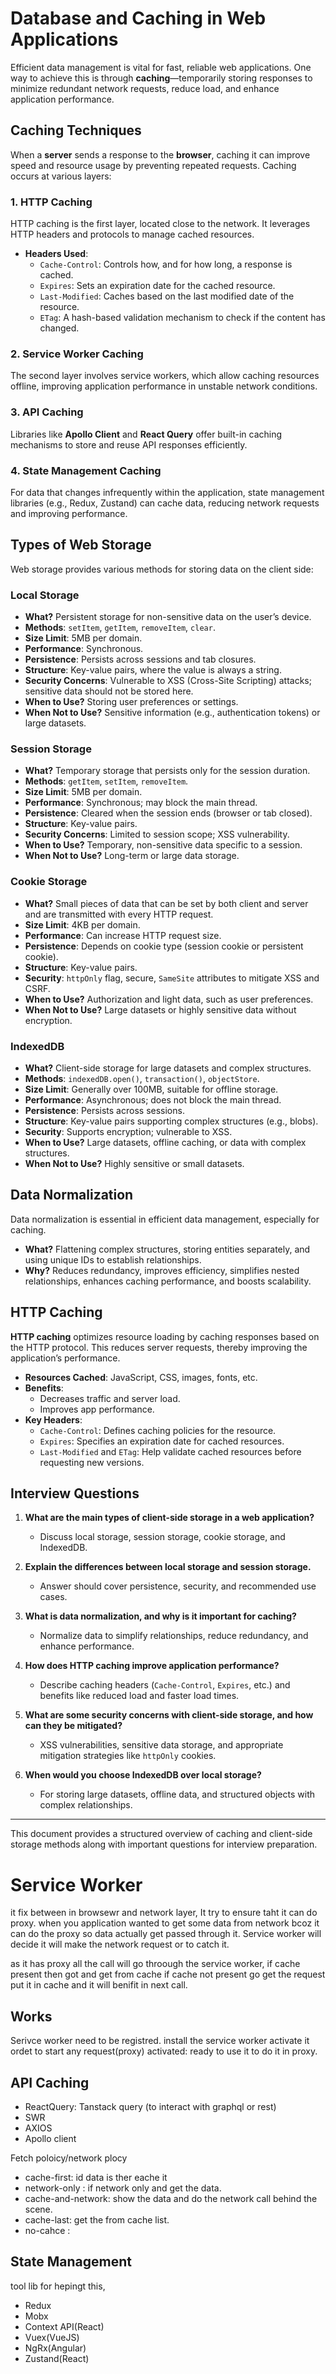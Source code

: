# Database and Caching in Web Applications

Efficient data management is vital for fast, reliable web applications. One way to achieve this is through **caching**—temporarily storing responses to minimize redundant network requests, reduce load, and enhance application performance.

## Caching Techniques

When a **server** sends a response to the **browser**, caching it can improve speed and resource usage by preventing repeated requests. Caching occurs at various layers:

### 1. HTTP Caching
HTTP caching is the first layer, located close to the network. It leverages HTTP headers and protocols to manage cached resources.
   - **Headers Used**:
     - `Cache-Control`: Controls how, and for how long, a response is cached.
     - `Expires`: Sets an expiration date for the cached resource.
     - `Last-Modified`: Caches based on the last modified date of the resource.
     - `ETag`: A hash-based validation mechanism to check if the content has changed.

### 2. Service Worker Caching
The second layer involves service workers, which allow caching resources offline, improving application performance in unstable network conditions.

### 3. API Caching
Libraries like **Apollo Client** and **React Query** offer built-in caching mechanisms to store and reuse API responses efficiently.

### 4. State Management Caching
For data that changes infrequently within the application, state management libraries (e.g., Redux, Zustand) can cache data, reducing network requests and improving performance.

## Types of Web Storage

Web storage provides various methods for storing data on the client side:

### Local Storage
   - **What?** Persistent storage for non-sensitive data on the user’s device.
   - **Methods**: `setItem`, `getItem`, `removeItem`, `clear`.
   - **Size Limit**: 5MB per domain.
   - **Performance**: Synchronous.
   - **Persistence**: Persists across sessions and tab closures.
   - **Structure**: Key-value pairs, where the value is always a string.
   - **Security Concerns**: Vulnerable to XSS (Cross-Site Scripting) attacks; sensitive data should not be stored here.
   - **When to Use?** Storing user preferences or settings.
   - **When Not to Use?** Sensitive information (e.g., authentication tokens) or large datasets.

### Session Storage
   - **What?** Temporary storage that persists only for the session duration.
   - **Methods**: `getItem`, `setItem`, `removeItem`.
   - **Size Limit**: 5MB per domain.
   - **Performance**: Synchronous; may block the main thread.
   - **Persistence**: Cleared when the session ends (browser or tab closed).
   - **Structure**: Key-value pairs.
   - **Security Concerns**: Limited to session scope; XSS vulnerability.
   - **When to Use?** Temporary, non-sensitive data specific to a session.
   - **When Not to Use?** Long-term or large data storage.

### Cookie Storage
   - **What?** Small pieces of data that can be set by both client and server and are transmitted with every HTTP request.
   - **Size Limit**: 4KB per domain.
   - **Performance**: Can increase HTTP request size.
   - **Persistence**: Depends on cookie type (session cookie or persistent cookie).
   - **Structure**: Key-value pairs.
   - **Security**: `httpOnly` flag, secure, `SameSite` attributes to mitigate XSS and CSRF.
   - **When to Use?** Authorization and light data, such as user preferences.
   - **When Not to Use?** Large datasets or highly sensitive data without encryption.

### IndexedDB
   - **What?** Client-side storage for large datasets and complex structures.
   - **Methods**: `indexedDB.open()`, `transaction()`, `objectStore`.
   - **Size Limit**: Generally over 100MB, suitable for offline storage.
   - **Performance**: Asynchronous; does not block the main thread.
   - **Persistence**: Persists across sessions.
   - **Structure**: Key-value pairs supporting complex structures (e.g., blobs).
   - **Security**: Supports encryption; vulnerable to XSS.
   - **When to Use?** Large datasets, offline caching, or data with complex structures.
   - **When Not to Use?** Highly sensitive or small datasets.

## Data Normalization

Data normalization is essential in efficient data management, especially for caching.

   - **What?** Flattening complex structures, storing entities separately, and using unique IDs to establish relationships.
   - **Why?** Reduces redundancy, improves efficiency, simplifies nested relationships, enhances caching performance, and boosts scalability.

## HTTP Caching

**HTTP caching** optimizes resource loading by caching responses based on the HTTP protocol. This reduces server requests, thereby improving the application’s performance.

   - **Resources Cached**: JavaScript, CSS, images, fonts, etc.
   - **Benefits**:
     - Decreases traffic and server load.
     - Improves app performance.
   - **Key Headers**:
     - `Cache-Control`: Defines caching policies for the resource.
     - `Expires`: Specifies an expiration date for cached resources.
     - `Last-Modified` and `ETag`: Help validate cached resources before requesting new versions.

## Interview Questions

1. **What are the main types of client-side storage in a web application?**
   - Discuss local storage, session storage, cookie storage, and IndexedDB.

2. **Explain the differences between local storage and session storage.**
   - Answer should cover persistence, security, and recommended use cases.

3. **What is data normalization, and why is it important for caching?**
   - Normalize data to simplify relationships, reduce redundancy, and enhance performance.

4. **How does HTTP caching improve application performance?**
   - Describe caching headers (`Cache-Control`, `Expires`, etc.) and benefits like reduced load and faster load times.

5. **What are some security concerns with client-side storage, and how can they be mitigated?**
   - XSS vulnerabilities, sensitive data storage, and appropriate mitigation strategies like `httpOnly` cookies.

6. **When would you choose IndexedDB over local storage?**
   - For storing large datasets, offline data, and structured objects with complex relationships.

---

This document provides a structured overview of caching and client-side storage methods along with important questions for interview preparation.



# Service Worker
it fix between in browsewr and network layer, It try to ensure taht it can do proxy.
when you application wanted to get some data from network bcoz it can do the proxy so data actually get passed through it.
Service worker will decide it will make the network request or to catch it.

as it has proxy all the call will go throough the service worker, if cache present then got and get from cache if cache not present go get the request put it in cache and it will benifit in next call.

Works
----
Serivce worker need to be registred.
install the service worker
activate it ordet to start any request(proxy)
activated: ready to use it to do it in proxy.
 
API Caching
-----------
- ReactQuery: Tanstack query (to interact with graphql or rest)
- SWR 
- AXIOS 
- Apollo client


Fetch poloicy/network plocy
- cache-first: id data is ther eache it
- network-only :  if network only and get the data.
- cache-and-network: show the data and do the network call behind the scene.
- cache-last: get the from cache list.
- no-cahce : 

State Management
----------------
tool lib for hepingt this,

- Redux
- Mobx
- Context API(React)
- Vuex(VueJS)
- NgRx(Angular)
- Zustand(React) 


